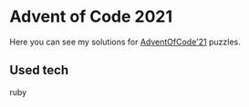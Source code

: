 # Advent of Code 2021
Here you can see my solutions for [AdventOfCode'21](https://adventofcode.com/2021) puzzles.
## Used tech
ruby
